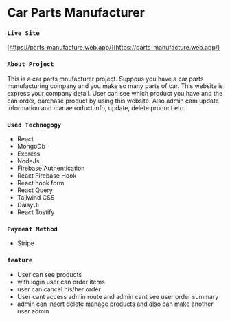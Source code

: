 # Car Parts Manufacturer 


### `Live Site`

[https://parts-manufacture.web.app/](https://parts-manufacture.web.app/) 


### `About Project`

This is a car parts mnufacturer project. Suppous you have a car parts manufacturing company and you make so many parts of car. This website is express your company detail. User can see which product you have and the can order, parchase product by using this website. Also admin cam update information and manae roduct info, update, delete product etc.

### `Used Technogogy`

* React
* MongoDb
* Express
* NodeJs
* Firebase Authentication
* React Firebase Hook
* React hook form
* React Query
* Tailwind CSS
* DaisyUi
* React Tostify

### `Payment Method`

* Stripe

### `feature`

* User can see products
* with login user can order items
* user can cancel his/her order
* User cant access admin route and admin cant see user order summary
* admin can insert delete manage products and also can make another user admin
